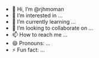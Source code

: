 - 👋 Hi, I’m @rjhmoman
- 👀 I’m interested in ...
- 🌱 I’m currently learning ...
- 💞️ I’m looking to collaborate on ...
- 📫 How to reach me ...
- 😄 Pronouns: ...
- ⚡ Fun fact: ...

<!---
rjhmoman/rjhmoman is a ✨ special ✨ repository because its `README.md` (this file) appears on your GitHub profile.
You can click the Preview link to take a look at your changes.
--->
